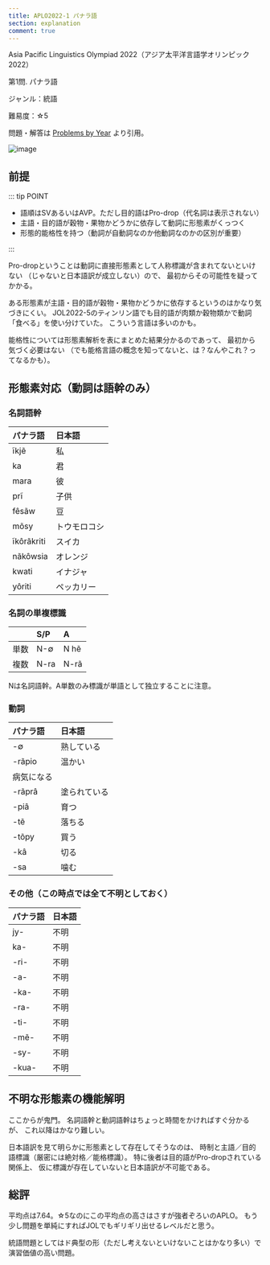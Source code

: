 ```yaml
---
title: APLO2022-1 パナラ語
section: explanation
comment: true
---
```


Asia Pacific Linguistics Olympiad 2022（アジア太平洋言語学オリンピック2022）

第1問. パナラ語

ジャンル：統語

難易度：☆5

問題・解答は
[Problems by Year](https://aplo.asia/problems-by-year/)
より引用。

![image](./problem.jpg)

## 前提

::: tip POINT

- 語順はSVあるいはAVP。ただし目的語はPro-drop（代名詞は表示されない）
- 主語・目的語が穀物・果物かどうかに依存して動詞に形態素がくっつく
- 形態的能格性を持つ（動詞が自動詞なのか他動詞なのかの区別が重要）

:::

Pro-dropということは動詞に直接形態素として人称標識が含まれてないといけない
（じゃないと日本語訳が成立しない）ので、
最初からその可能性を疑ってかかる。

ある形態素が主語・目的語が穀物・果物かどうかに依存するというのはかなり気づきにくい。
JOL2022-5のティンリン語でも目的語が肉類か穀物類かで動詞「食べる」を使い分けていた。
こういう言語は多いのかも。

能格性については形態素解析を表にまとめた結果分かるのであって、
最初から気づく必要はない
（でも能格言語の概念を知ってないと、は？なんやこれ？ってなるかも）。

## 形態素対応（動詞は語幹のみ）

### 名詞語幹

| パナラ語 | 日本語 |
| :-- | :-- |
| ĩkjẽ | 私 |
| ka | 君 |
| mara | 彼 |
| prĩ | 子供 |
| fêsãw | 豆 |
| mõsy | トウモロコシ |
| ĩkôrãkriti | スイカ |
| nãkôwsia | オレンジ |
| kwati | イナジャ |
| yôriti | ペッカリー |

### 名詞の単複標識

| | S/P | A |
| :-: | :-- | :-- |
| 単数 | N-∅ | N hẽ |
| 複数 | N-ra | N-rã |

Nは名詞語幹。A単数のみ標識が単語として独立することに注意。

### 動詞

| パナラ語 | 日本語 |
| :-- | :-- |
| -∅ | 熟している |
| -rãpio | 温かい |
| 病気になる |
| -rãprâ | 塗られている |
| -piâ | 育つ |
| -tẽ | 落ちる |
| -tõpy | 買う |
| -kâ | 切る |
| -sa | 噛む |

### その他（この時点では全て不明としておく）

| パナラ語 | 日本語 |
| :-- | :-- |
| jy- | 不明 |
| ka- | 不明 |
| -ri- | 不明 |
| -a- | 不明 |
| -ka- | 不明 |
| -ra- | 不明 |
| -ti- | 不明 |
| -mẽ- | 不明 |
| -sy- | 不明 |
| -kua- | 不明 |

## 不明な形態素の機能解明

ここからが鬼門。
名詞語幹と動詞語幹はちょっと時間をかければすぐ分かるが、
これ以降はかなり難しい。

日本語訳を見て明らかに形態素として存在してそうなのは、
時制と主語／目的語標識（厳密には絶対格／能格標識）。
特に後者は目的語がPro-dropされている関係上、
仮に標識が存在していないと日本語訳が不可能である。

## 総評

平均点は7.64。☆5なのにこの平均点の高さはさすが強者ぞろいのAPLO。
もう少し問題を単純にすればJOLでもギリギリ出せるレベルだと思う。

統語問題としてはド典型の形（ただし考えないといけないことはかなり多い）で演習価値の高い問題。
